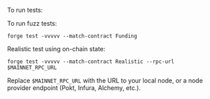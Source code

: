 To run tests:

To run fuzz tests:

```
forge test -vvvvv --match-contract Funding
```

Realistic test using on-chain state:

```
forge test -vvvvv --match-contract Realistic --rpc-url $MAINNET_RPC_URL
```

Replace `$MAINNET_RPC_URL` with the URL to your local node, or a node provider endpoint  (Pokt, Infura, Alchemy, etc.).


